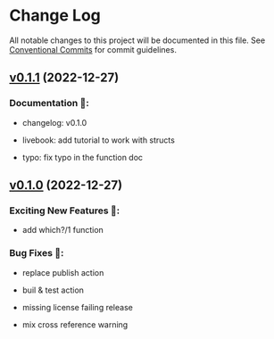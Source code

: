 # Change Log

All notable changes to this project will be documented in this file.
See [Conventional Commits](Https://conventionalcommits.org) for commit guidelines.

<!-- changelog -->

## [v0.1.1](https://github.com/elephantoss/ex_type_checker/compare/v0.1.0...v0.1.1) (2022-12-27)




### Documentation 📝:

* changelog: v0.1.0

* livebook: add tutorial to work with structs

* typo: fix typo in the function doc

## [v0.1.0](https://github.com/elephantoss/ex_type_checker/compare/v0.1.0...v0.1.0) (2022-12-27)




### Exciting New Features 🎉:

* add which?/1 function

### Bug Fixes 🐛:

* replace publish action

* buil & test action

* missing license failing release

* mix cross reference warning
